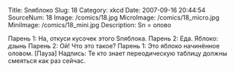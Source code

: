Title: Snяблоко 
Slug: 18 
Category: xkcd 
Date: 2007-09-16 20:44:54 
SourceNum: 18 
Image: /comics/18.jpg 
MicroImage: /comics/18_micro.jpg 
MiniImage: /comics/18_mini.jpg 
Description: Sn = олово 

Парень 1: На, откуси кусочек этого Snяблока.
Парень 2: Еда.
Яблоко: *дзынь*
Парень 2: Ой! Что это такое?
Парень 1: Это яблоко начинённое оловом.
[Пауза]
Надпись: Те кто знает переодическую таблицу должны смеяться как раз сейчас.